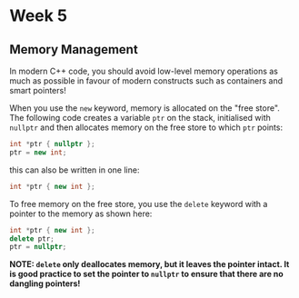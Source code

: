 # Week 5

## Memory Management

In modern C++ code, you should avoid low-level memory operations as much as possible in favour of modern constructs such as containers and smart pointers!

When you use the `new` keyword, memory is allocated on the "free store". The following code creates a variable `ptr` on the stack, initialised with `nullptr` and then allocates memory on the free store to which `ptr` points: 

```c++
int *ptr { nullptr };
ptr = new int;
```
this can also be written in one line:
```c++
int *ptr { new int };
```

To free memory on the free store, you use the `delete` keyword with a pointer to the memory as shown here:
```c++
int *ptr { new int };
delete ptr;
ptr = nullptr;
```
**NOTE: `delete` only deallocates memory, but it leaves the pointer intact. It is good practice to set the pointer to `nullptr` to ensure that there are no dangling pointers!**


